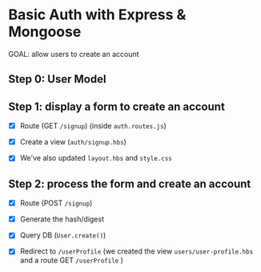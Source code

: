 

# Basic Auth with Express & Mongoose

GOAL: allow users to create an account


## Step 0: User Model


## Step 1: display a form to create an account

- [x] Route (GET `/signup`) (inside `auth.routes.js`)
- [x] Create a view (`auth/signup.hbs`)
- [x] We've also updated `layout.hbs` and `style.css`


## Step 2: process the form and create an account

- [x] Route (POST `/signup`)
- [x] Generate the hash/digest
- [x] Query DB (`User.create()`)
- [x] Redirect to `/userProfile` (we created the view `users/user-profile.hbs` and a route GET `/userProfile` )


